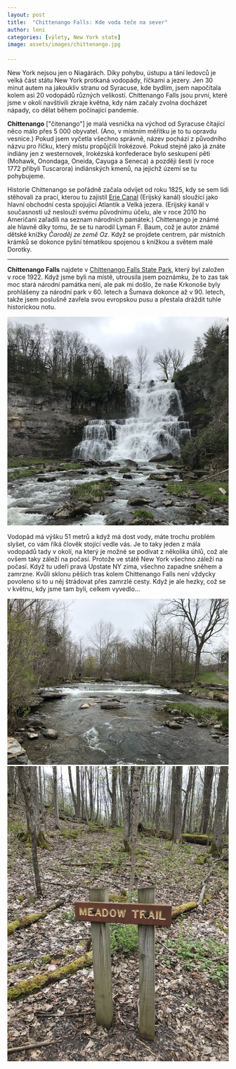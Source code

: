 ```yaml
---
layout: post
title:  "Chittenango Falls: Kde voda teče na sever"
author: leni
categories: [výlety, New York state]
image: assets/images/chittenango.jpg

---
```


New York nejsou jen o Niagárách. Díky pohybu, ústupu a tání ledovců je velká část státu New York protkaná vodopády, říčkami a jezery. Jen 30 minut autem na jakoukliv stranu od Syracuse, kde bydlím, jsem napočítala kolem asi 20 vodopádů různých velikostí. Chittenango Falls jsou první, které jsme v okolí navštívili zkraje května, kdy nám začaly zvolna docházet nápady, co dělat během počínající pandemie.

**Chittenango** ["čitenango"] je malá vesnička na východ od Syracuse čítající něco málo přes 5 000 obyvatel. (Ano, v místním měřítku je to tu opravdu vesnice.) Pokud jsem vyčetla všechno správně, název pochází z původního názvu pro říčku, který místu propůjčili Irokézové. Pokud stejně jako já znáte indiány jen z westernovek, Irokézská konfederace bylo seskupení pěti (Mohawk, Onondaga, Oneida, Cayuga a Seneca) a později šesti (v roce 1772 přibyli Tuscarora) indiánských kmenů, na jejichž území se tu pohybujeme.

Historie Chittenango se pořádně začala odvíjet od roku 1825, kdy se sem lidi stěhovali za prací, kterou tu zajistil <a href="https://www.eriecanal.org/">Erie Canal</a> (Erijský kanál) sloužící jako hlavní obchodní cesta spojující Atlantik a Velká jezera. (Erijský kanál v současnosti už neslouží svému původnímu účelu, ale v roce 2010 ho Američani zařadili na seznam národních památek.) Chittenango je známé ale hlavně díky tomu, že se tu narodil Lyman F. Baum, což je autor známé dětské knížky *Čaroděj ze země Oz*. Když se projdete centrem, pár místních krámků se dokonce pyšní tématikou spojenou s knížkou a světem malé Dorotky.

- - -

**Chittenango Falls** najdete v <a href="https://parks.ny.gov/parks/130/">Chittenango Falls State Park</a>, který byl založen v roce 1922. Když jsme byli na místě, utrousila jsem poznámku, že to zas tak moc stará národní památka není, ale pak mi došlo, že naše Krkonoše byly prohlášeny za národní park v 60. letech a Šumava dokonce až v 90. letech, takže jsem poslušně zavřela svou evropskou pusu a přestala dráždit tuhle historickou notu. 

<img src="/assets/images/chittenango.png">

Vodopád má výšku 51 metrů a když má dost vody, máte trochu problém slyšet, co vám říká člověk stojící vedle vás. Je to taky jeden z mála vodopádů tady v okolí, na který je možné se podívat z několika úhlů, což ale ovšem taky záleží na počasí. Protože ve státě New York všechno záleží na počasí. Když tu udeří pravá Upstate NY zima, všechno zapadne sněhem a zamrzne. Kvůli sklonu pěších tras kolem Chittenango Falls není vždycky povoleno si to u něj štrádovat přes zamrzlé cesty. Když je ale hezky, což se v květnu, kdy jsme tam byli, celkem vyvedlo...

<img src="/assets/images/chitt-flow.png">
<img src="/assets/images/meadow-trail.png">

